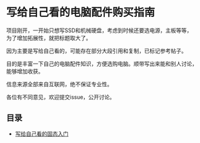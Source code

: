 # 写给自己看的电脑配件购买指南

项目刚开，一开始只想写SSD和机械硬盘，考虑到时候还要选电源，主板等等，为了增加拓展性，就把标题取大了。

因为主要是写给自己看的，可能存在部分大段引用和复制，已标记参考帖子。

目的是丰富一下自己的电脑配件知识，方便选购电脑。顺带写出来能和别人讨论，能够增加收获。

信息来源全部来自互联网，绝不保证专业性。

各位有不同意见，欢迎提交issue，公开讨论。

## 目录

 - [写给自己看的固态入门](./写给自己看的固态入门/README.md)